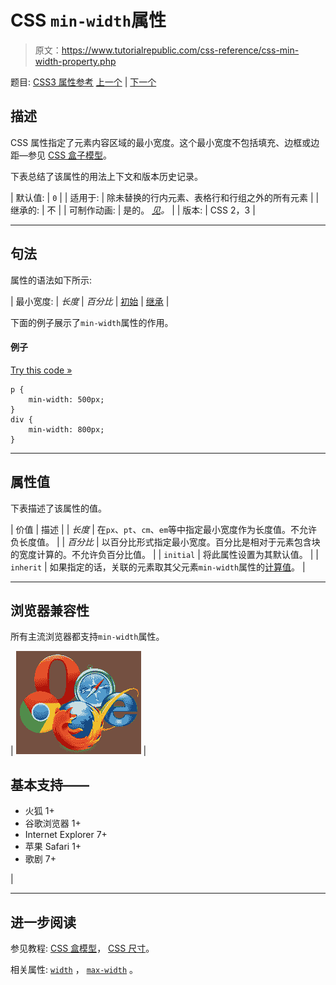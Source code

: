 # CSS `min-width`属性

> 原文：<https://www.tutorialrepublic.com/css-reference/css-min-width-property.php>

题目: [CSS3 属性参考](css3-properties.php) [上一个](css-min-height-property.php) | [下一个](css3-opacity-property.php)

## 描述

CSS 属性指定了元素内容区域的最小宽度。这个最小宽度不包括填充、边框或边距—参见 [CSS 盒子模型](../css-tutorial/css-box-model.php)。

下表总结了该属性的用法上下文和版本历史记录。

| 默认值: | `0` |
| 适用于: | 除未替换的行内元素、表格行和行组之外的所有元素 |
| 继承的: | 不 |
| 可制作动画: | 是的。 [*见*](css-animatable-properties.php)*。* |
| 版本: | CSS 2，3 |

* * *

## 句法

属性的语法如下所示:

| 最小宽度: | *长度* &#124; *百分比* &#124; [初始](../definitions.php#initial) &#124; [继承](../definitions.php#inherit) |

下面的例子展示了`min-width`属性的作用。

#### 例子

[Try this code »](../codelab.php?topic=css&file=min-width-property "Try this code using online Editor")

```
p {
    min-width: 500px;
}
div {
    min-width: 800px;
} 
```

* * *

## 属性值

下表描述了该属性的值。

| 价值 | 描述 |
| *长度* | 在`px`、`pt`、`cm`、`em`等中指定最小宽度作为长度值。不允许负长度值。 |
| *百分比* | 以百分比形式指定最小宽度。百分比是相对于元素包含块的宽度计算的。不允许负百分比值。 |
| `initial` | 将此属性设置为其默认值。 |
| `inherit` | 如果指定的话，关联的元素取其父元素`min-width`属性的[计算值](../definitions.php#computed-value)。 |

* * *

## 浏览器兼容性

所有主流浏览器都支持`min-width`属性。

| ![Browsers Icon](img/e9331123c77668c1832e541c2fca1002.png) | 

## 基本支持——

*   火狐 1+
*   谷歌浏览器 1+
*   Internet Explorer 7+
*   苹果 Safari 1+
*   歌剧 7+

 |

* * *

## 进一步阅读

参见教程: [CSS 盒模型](../css-tutorial/css-box-model.php)， [CSS 尺寸](../css-tutorial/css-dimension.php)。

相关属性: [`width`](css-width-property.php) ， [`max-width`](css-max-width-property.php) 。